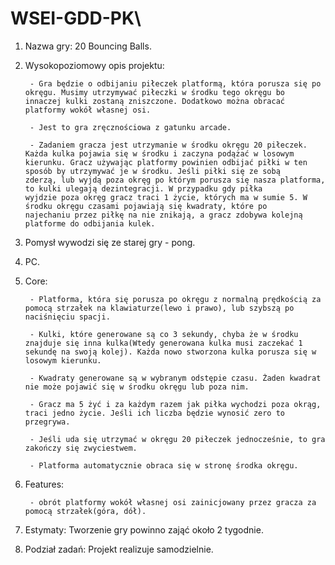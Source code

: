 # WSEI-GDD-PK\

1. Nazwa gry: 20 Bouncing Balls.

2. Wysokopoziomowy opis projektu: 

        - Gra będzie o odbijaniu piłeczek platformą, która porusza się po okręgu. Musimy utrzymywać piłeczki w środku tego okręgu bo                 innaczej kulki zostaną zniszczone. Dodatkowo można obracać platformy wokół własnej osi.
        
        - Jest to gra zręcznościowa z gatunku arcade.
        
        - Zadaniem gracza jest utrzymanie w środku okręgu 20 piłeczek. Każda kulka pojawia się w środku i zaczyna podążać w losowym               kierunku. Gracz używając platformy powinien odbijać piłki w ten sposób by utrzymywać je w środku. Jeśli piłki się ze sobą               zderzą, lub wyjdą poza okręg po którym porusza się nasza platforma, to kulki ulegają dezintegracji. W przypadku gdy piłka               wyjdzie poza okręg gracz traci 1 życie, których ma w sumie 5. W środku okręgu czasami pojawiają się kwadraty, które po                   najechaniu przez piłkę na nie znikają, a gracz zdobywa kolejną platforme do odbijania kulek.

3. Pomysł wywodzi się ze starej gry - pong.

4. PC.

5. Core:
        
        - Platforma, która się porusza po okręgu z normalną prędkością za pomocą strzałek na klawiaturze(lewo i prawo), lub szybszą po               naciśnięciu spacji.
        
        - Kulki, które generowane są co 3 sekundy, chyba że w środku znajduje się inna kulka(Wtedy generowana kulka musi zaczekać 1                 sekundę na swoją kolej). Każda nowo stworzona kulka porusza się w losowym kierunku.
        
        - Kwadraty generowane są w wybranym odstępie czasu. Żaden kwadrat nie może pojawić się w środku okręgu lub poza nim.
        
        - Gracz ma 5 żyć i za każdym razem jak piłka wychodzi poza okrąg, traci jedno życie. Jeśli ich liczba będzie wynosić zero to               przegrywa.
        
        - Jeśli uda się utrzymać w okręgu 20 piłeczek jednocześnie, to gra zakończy się zwyciestwem.
        
        - Platforma automatycznie obraca się w stronę środka okręgu.

6. Features:

        - obrót platformy wokół własnej osi zainicjowany przez gracza za pomocą strzałek(góra, dół).

7. Estymaty: Tworzenie gry powinno zająć około 2 tygodnie.

8. Podział zadań: Projekt realizuje samodzielnie.


        
